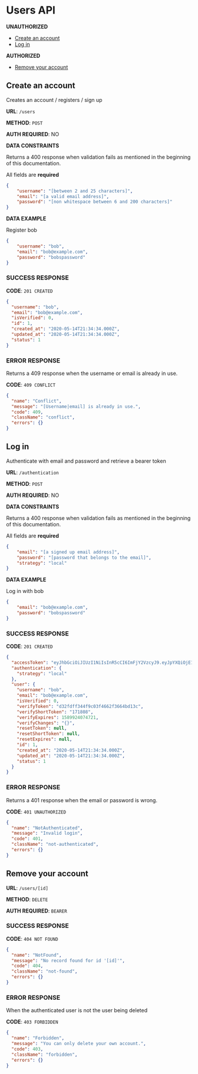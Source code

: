 # Users API

**UNAUTHORIZED**

* [Create an account](#create-an-account)
* [Log in](#log-in)

**AUTHORIZED**

* [Remove your account](#remove-your-account)

## <a name="create-an-account"></a>Create an account

Creates an account / registers / sign up

**URL**: `/users`

**METHOD**: `POST`

**AUTH REQUIRED**: NO

**DATA CONSTRAINTS**

Returns a 400 response when validation fails as mentioned in the beginning of this documentation.

All fields are **required**

```json
{
    "username": "[between 2 and 25 characters]",
    "email": "[a valid email address]",
    "password": "[non whitespace between 6 and 200 characters]"
}
```

**DATA EXAMPLE**

Register bob

```json
{
    "username": "bob",
    "email": "bob@example.com",
    "password": "bobspassword"
}
```

### SUCCESS RESPONSE

**CODE**: `201 CREATED`

```json
{
  "username": "bob",
  "email": "bob@example.com",
  "isVerified": 0,
  "id": 1,
  "created_at": "2020-05-14T21:34:34.000Z",
  "updated_at": "2020-05-14T21:34:34.000Z",
  "status": 1
}
```

### ERROR RESPONSE

Returns a 409 response when the username or email is already in use.

**CODE**: `409 CONFLICT`

```json
{
  "name": "Conflict",
  "message": "[Username|email] is already in use.",
  "code": 409,
  "className": "conflict",
  "errors": {}
}
```

## <a name="log-in"></a>Log in

Authenticate with email and password and retrieve a bearer token

**URL**: `/authentication`

**METHOD**: `POST`

**AUTH REQUIRED**: NO

**DATA CONSTRAINTS**

Returns a 400 response when validation fails as mentioned in the beginning of this documentation.

All fields are **required**

```json
{
    "email": "[a signed up email address]",
    "password": "[password that belongs to the email]",
    "strategy": "local"
}
```

**DATA EXAMPLE**

Log in with bob

```json
{
    "email": "bob@example.com",
    "password": "bobspassword"
}
```

### SUCCESS RESPONSE

**CODE**: `201 CREATED`

```json
{
  "accessToken": "eyJhbGciOiJIUzI1NiIsInR5cCI6ImFjY2VzcyJ9.eyJpYXQiOjE1ODk0OTMwOTIsImV4cCI6MTU4OTU3OTQ5MiwiYXVkIjoiaHR0cHM6Ly95b3VyZG9tYWluLmNvbSIsImlzcyI6ImZlYXRoZXJzIiwic3ViIjoiNCIsImp0aSI6ImQzODg5ODU2LWYzZWQtNGU3MS1hOTcyLTIwMDg3OGMwM2M0MCJ9.qXP4ckWEvQG4NeTSpKURLq83qTirZEVzalQkFjI4sro",
  "authentication": {
    "strategy": "local"
  },
  "user": {
    "username": "bob",
    "email": "bob@example.com",
    "isVerified": 0,
    "verifyToken": "d32fdff344f9c03f4662f3664bd13c",
    "verifyShortToken": "171808",
    "verifyExpires": 1589924074721,
    "verifyChanges": "{}",
    "resetToken": null,
    "resetShortToken": null,
    "resetExpires": null,
    "id": 1,
    "created_at": "2020-05-14T21:34:34.000Z",
    "updated_at": "2020-05-14T21:34:34.000Z",
    "status": 1
  }
}
```

### ERROR RESPONSE

Returns a 401 response when the email or password is wrong.

**CODE**: `401 UNAUTHORIZED`

```json
{
  "name": "NotAuthenticated",
  "message": "Invalid login",
  "code": 401,
  "className": "not-authenticated",
  "errors": {}
}
```

## <a name="remove-your-account"></a>Remove your account

**URL**: `/users/[id]`

**METHOD**: `DELETE`

**AUTH REQUIRED**: `BEARER`

### SUCCESS RESPONSE

**CODE**: `404 NOT FOUND`

```json
{
  "name": "NotFound",
  "message": "No record found for id '[id]'",
  "code": 404,
  "className": "not-found",
  "errors": {}
}
```

### ERROR RESPONSE

When the authenticated user is not the user being deleted

**CODE**: `403 FORBIDDEN`

```json
{
  "name": "Forbidden",
  "message": "You can only delete your own account.",
  "code": 403,
  "className": "forbidden",
  "errors": {}
}
```
